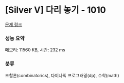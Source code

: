 # [Silver V] 다리 놓기 - 1010 

[문제 링크](https://www.acmicpc.net/problem/1010) 

### 성능 요약

메모리: 11560 KB, 시간: 232 ms

### 분류

조합론(combinatorics), 다이나믹 프로그래밍(dp), 수학(math)


